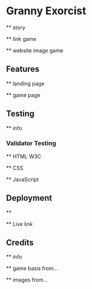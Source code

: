 # Granny Exorcist
** story

** link game 

** website image game

## Features

** landing page

** game page

## Testing

** info

### Validator Testing

** HTML W3C

** CSS 

** JavaScript

## Deployment

**

** Live link

## Credits

** info

** game basis from...

** images from...